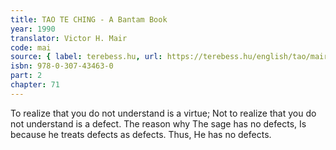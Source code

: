 ```yaml
---
title: TAO TE CHING - A Bantam Book
year: 1990
translator: Victor H. Mair
code: mai
source: { label: terebess.hu, url: https://terebess.hu/english/tao/mair.html }
isbn: 978-0-307-43463-0
part: 2
chapter: 71
---
```


To realize that you do not understand is a virtue;
Not to realize that you do not understand is a defect.
The reason why
The sage has no defects,
Is because he treats defects as defects.
Thus,
He has no defects.
